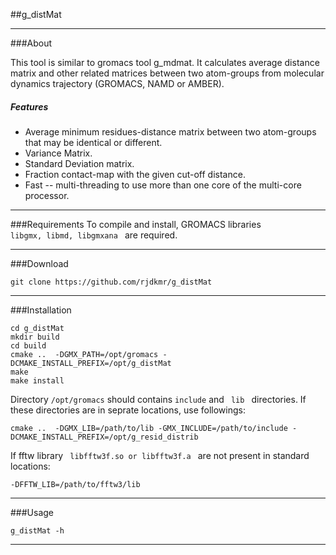 ##g_distMat
***

###About

This tool is similar to gromacs tool g_mdmat. It calculates average distance matrix and other related matrices between two atom-groups from molecular dynamics trajectory (GROMACS, NAMD or AMBER).

##### Features

* Average minimum residues-distance matrix between two atom-groups that may be identical or different.
* Variance Matrix.
* Standard Deviation matrix.
* Fraction contact-map with the given cut-off distance.
* Fast -- multi-threading to use more than one core of the multi-core processor.

***

###Requirements
To compile and install, GROMACS libraries <code> libgmx, libmd, libgmxana </code> are required.
***

###Download
<pre><code>git clone https://github.com/rjdkmr/g_distMat
</code></pre>
***

###Installation
<pre><code>cd g_distMat
mkdir build
cd build
cmake ..  -DGMX_PATH=/opt/gromacs -DCMAKE_INSTALL_PREFIX=/opt/g_distMat
make
make install
</code></pre>

Directory <code>/opt/gromacs</code> should contains <code>include</code> and <code> lib </code> directories. If these directories are in seprate locations, use followings:
<pre><code>cmake ..  -DGMX_LIB=/path/to/lib -GMX_INCLUDE=/path/to/include -DCMAKE_INSTALL_PREFIX=/opt/g_resid_distrib
</code></pre>

If fftw library <code> libfftw3f.so or libfftw3f.a </code> are not present in standard locations:
<pre><code>-DFFTW_LIB=/path/to/fftw3/lib</code></pre>
***

###Usage
<pre><code>g_distMat -h
</code></pre>
***
